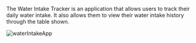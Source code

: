 The Water Intake Tracker is an application that allows users to track their daily water intake. 
It also allows them to view their water intake history through the table shown.


![waterIntakeApp](https://github.com/user-attachments/assets/4fcd57f5-086c-43c3-ac6a-bc92931fc5cd)
